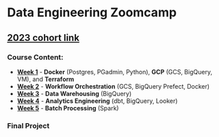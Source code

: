 # Data Engineering Zoomcamp
## [2023 cohort link](https://github.com/DataTalksClub/data-engineering-zoomcamp)
### Course Content:
* **[Week 1](https://github.com/TylerJSimpson/data_engineering_zoomcamp/tree/main/week_1)** - **Docker** (Postgres, PGadmin, Python), **GCP** (GCS, BigQuery, VM), and **Terraform**
* **[Week 2](https://github.com/TylerJSimpson/data_engineering_zoomcamp/tree/main/week_2)** - **Workflow Orchestration** (GCS, BigQuery Prefect, Docker)
* **[Week 3](https://github.com/TylerJSimpson/data_engineering_zoomcamp/tree/main/week_3)** - **Data Warehousing** (BigQuery)
* **[Week 4](https://github.com/TylerJSimpson/data_engineering_zoomcamp/tree/main/week_4)** - **Analytics Engineering** (dbt, BigQuery, Looker)
* **[Week 5](https://github.com/TylerJSimpson/data_engineering_zoomcamp/tree/main/week_5)** - **Batch Processing** (Spark)  
### Final Project
